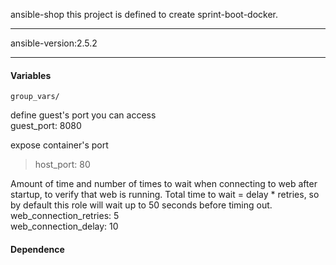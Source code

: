 ansible-shop
this project is defined to create sprint-boot-docker.
******
ansible-version:2.5.2

******
#### Variables  
    group_vars/  

define guest's port you can access  
    guest_port: 8080  

expose container's port  
   >host_port: 80  

Amount of time and number of times to wait when connecting to web after startup, to verify that web is running. Total time to wait = delay * retries, so by default this role will wait up to 50 seconds before timing out.    
    web_connection_retries: 5  
    web_connection_delay: 10  

#### Dependence  
    

